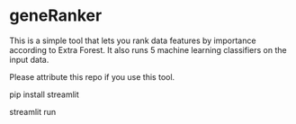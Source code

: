 # geneRanker

This is a simple tool that lets you rank data features by importance according to Extra Forest. It also runs 5 machine learning classifiers on the input data.

Please attribute this repo if you use this tool.

pip install streamlit

streamlit run
